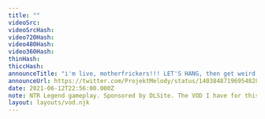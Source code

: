 ```yaml
---
title: ""
videoSrc: 
videoSrcHash: 
video720Hash: 
video480Hash: 
video360Hash: 
thinHash: 
thiccHash: 
announceTitle: "i'm live, motherfrickers!!! LET'S HANG, then get weird with it. :D (on CB, obviously)"
announceUrl: https://twitter.com/ProjektMelody/status/1403848719695482888
date: 2021-06-12T22:56:00.000Z
note: NTR Legend gameplay. Sponsored by DLSite. The VOD I have for this is truncated
layout: layouts/vod.njk
---
```

